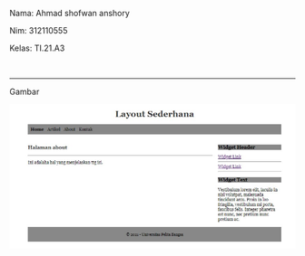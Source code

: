 <p>Nama: Ahmad shofwan anshory</p>
<p>Nim: 312110555</p>
<p>Kelas: TI.21.A3</p>
<br>
<hr>
<p>Gambar</p>

![gambar](./assets/ss.jpg)
